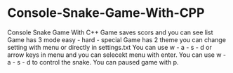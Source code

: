 # Console-Snake-Game-With-CPP
 Console Snake Game With C++  Game saves scors and you can see list Game has 3 mode easy - hard - special Game has 2 theme you can change setting with menu or directly in settings.txt  You can use w - a - s - d or arrow keys in menu and you can selecekt menu with enter.  You can use w - a - s - d to control the snake. You can paused game with p.
